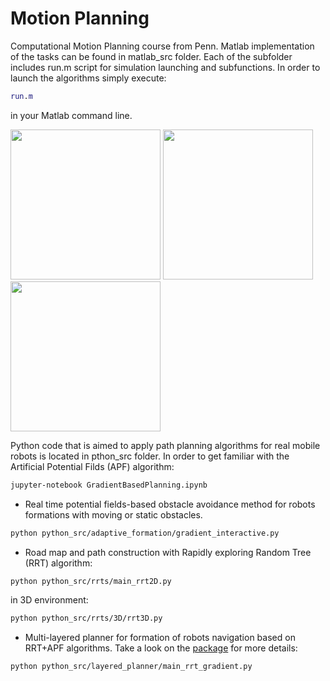 # Motion Planning
Computational Motion Planning course from Penn. Matlab implementation of the tasks can be found in matlab_src folder.
Each of the subfolder includes run.m script for simulation launching and subfunctions.
In order to launch the algorithms simply execute:
```matlab
run.m
```
in your Matlab command line.

<img src="https://github.com/RuslanAgishev/motion_planning/blob/master/figures/rrt/rrt3D.png" width="240"/> <img src="https://github.com/RuslanAgishev/motion_planning/blob/master/figures/apf/repulsive_potential.jpg" width="240"/> <img src="https://github.com/RuslanAgishev/motion_planning/blob/master/figures/layered_planner/layered_planner4_traj.png" width="240"/>

Python code that is aimed to apply path planning algorithms for real mobile robots is located in pthon_src folder.
In order to get familiar with the Artificial Potential Filds (APF) algorithm:
```bash
jupyter-notebook GradientBasedPlanning.ipynb
```
- Real time potential fields-based obstacle avoidance method for robots formations with moving or static obstacles.
```bash
python python_src/adaptive_formation/gradient_interactive.py
```
- Road map and path construction with Rapidly exploring Random Tree (RRT) algorithm:
```bash
python python_src/rrts/main_rrt2D.py
```
in 3D environment:
```bash
python python_src/rrts/3D/rrt3D.py
```
- Multi-layered planner for formation of robots navigation based on RRT+APF algorithms. Take a look on the [package](https://github.com/RuslanAgishev/adaptive_swarm "RRT+APF layered planner")
 for more details: 
```bash
python python_src/layered_planner/main_rrt_gradient.py
```
